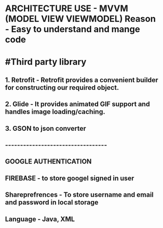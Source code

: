 # ARCHITECTURE USE - MVVM  (MODEL VIEW VIEWMODEL) Reason - Easy to understand and mange code
# #Third party library
## 1. Retrofit - Retrofit provides a convenient builder for constructing our required object.
## 2. Glide - It provides animated GIF support and handles image loading/caching.
## 3. GSON to json converter
## ----------------------------------
## GOOGLE AUTHENTICATION 
## FIREBASE - to store googel signed in user

## Shareprefrences - To store username and email and password in local storage

## Language - Java, XML 
